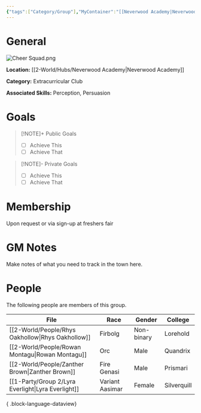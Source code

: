 ```yaml
---
{"tags":["Category/Group"],"MyContainer":"[[Neverwood Academy|Neverwood Academy]]","MyCategory":"Extracurricular Club","image":"Cheer Squad.png","obsidianUIMode":"preview","leaders":null,"staff":null,"members":null,"initiates":null,"primary_contact":null,"Skill1":"Perception","Skill2":"Persuasion","dg-publish":true,"dg-path":"World/Groups/Mage Tower Cheer Squad.md","permalink":"/world/groups/mage-tower-cheer-squad/","dgPassFrontmatter":true,"updated":"2025-09-29T12:56:12.000+01:00"}
---
```



# General

![Cheer Squad.png](/img/user/z_Assets/Extracurriculars/Cheer%20Squad.png)

**Location:** [[2-World/Hubs/Neverwood Academy\|Neverwood Academy]]

**Category:** Extracurricular Club

**Associated Skills:** Perception, Persuasion

# Goals

> [!NOTE]+ Public Goals
> - [ ] Achieve This
> - [ ] Achieve That

> [!NOTE]- Private Goals
> - [ ] Achieve This
> - [ ] Achieve That

# Membership
Upon request or via sign-up at freshers fair

# GM Notes

Make notes of what you need to track in the town here. 


# People

The following people are members of this group.  


| File                                                  | Race            | Gender     | College     |
| ----------------------------------------------------- | --------------- | ---------- | ----------- |
| [[2-World/People/Rhys Oakhollow\|Rhys Oakhollow]]  | Firbolg         | Non-binary | Lorehold    |
| [[2-World/People/Rowan Montagu\|Rowan Montagu]]    | Orc             | Male       | Quandrix    |
| [[2-World/People/Zanther Brown\|Zanther Brown]]    | Fire Genasi     | Male       | Prismari    |
| [[1-Party/Group 2/Lyra Everlight\|Lyra Everlight]] | Variant Aasimar | Female     | Silverquill |

{ .block-language-dataview}
